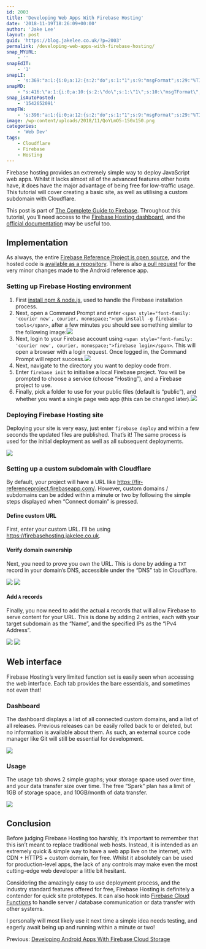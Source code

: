 ```yaml
---
id: 2003
title: 'Developing Web Apps With Firebase Hosting'
date: '2018-11-19T18:26:09+00:00'
author: 'Jake Lee'
layout: post
guid: 'https://blog.jakelee.co.uk/?p=2003'
permalink: /developing-web-apps-with-firebase-hosting/
snap_MYURL:
    - ''
snapEdIT:
    - '1'
snapLI:
    - 's:369:"a:1:{i:0;a:12:{s:2:"do";s:1:"1";s:9:"msgFormat";s:29:"%TITLE% %HCATS% %HTAGS% %URL%";s:8:"postType";s:1:"A";s:9:"isAutoImg";s:1:"A";s:8:"imgToUse";s:0:"";s:9:"isAutoURL";s:1:"A";s:8:"urlToUse";s:0:"";s:4:"doLI";i:0;s:8:"isPosted";s:1:"1";s:4:"pgID";s:0:"";s:7:"postURL";s:50:"www.linkedin.com/updates?topic=6470351821620809728";s:5:"pDate";s:19:"2018-11-19 18:28:07";}}";'
snapMD:
    - "s:416:\"a:1:{i:0;a:10:{s:2:\"do\";s:1:\"1\";s:10:\"msgTFormat\";s:7:\"%TITLE%\";s:9:\"msgFormat\";s:66:\"%ANNOUNCE%\r\n<br><br>\r\nFull post by %AUTHORNAME% available at %URL%\";s:9:\"isAutoURL\";s:1:\"A\";s:8:\"urlToUse\";s:0:\"\";s:4:\"doMD\";i:0;s:8:\"isPosted\";s:1:\"1\";s:4:\"pgID\";s:12:\"782afcf55dd5\";s:7:\"postURL\";s:84:\"https://medium.com/@JakeSteam/developing-web-apps-with-firebase-hosting-782afcf55dd5\";s:5:\"pDate\";s:19:\"2018-11-19 18:28:11\";}}\";"
snap_isAutoPosted:
    - '1542652091'
snapTW:
    - 's:396:"a:1:{i:0;a:12:{s:2:"do";s:1:"1";s:9:"msgFormat";s:29:"%TITLE% %HCATS% %HTAGS% %URL%";s:8:"attchImg";s:1:"0";s:9:"isAutoImg";s:1:"A";s:8:"imgToUse";s:0:"";s:9:"isAutoURL";s:1:"A";s:8:"urlToUse";s:0:"";s:4:"doTW";i:0;s:8:"isPosted";s:1:"1";s:4:"pgID";s:19:"1064586148469792768";s:7:"postURL";s:57:"https://twitter.com/JakeLeeLtd/status/1064586148469792768";s:5:"pDate";s:19:"2018-11-19 18:28:11";}}";'
image: /wp-content/uploads/2018/11/QoYLmO5-150x150.png
categories:
    - 'Web Dev'
tags:
    - Cloudflare
    - Firebase
    - Hosting
---
```


Firebase hosting provides an extremely simple way to deploy JavaScript web apps. Whilst it lacks almost all of the advanced features other hosts have, it does have the major advantage of being free for low-traffic usage. This tutorial will cover creating a basic site, as well as utilising a custom subdomain with Cloudflare.

This post is part of [The Complete Guide to Firebase](https://blog.jakelee.co.uk//firebase/). Throughout this tutorial, you’ll need access to the [Firebase Hosting dashboard](https://console.firebase.google.com/u/0/project/_/hosting/main), and the [official documentation](https://firebase.google.com/docs/hosting/) may be useful too.

## Implementation

As always, the entire [Firebase Reference Project is open source](https://github.com/JakeSteam/FirebaseReference), and the hosted code is [available as a repository](https://github.com/JakeSteam/FirebaseHosting). There is also [a pull request](https://github.com/JakeSteam/FirebaseReference/pull/7) for the very minor changes made to the Android reference app.

### Setting up Firebase Hosting environment

1. First [install npm &amp; node.js](https://www.npmjs.com/get-npm), used to handle the Firebase installation process.
2. Next, open a Command Prompt and enter `<span style="font-family: 'courier new', courier, monospace;">npm install -g firebase-tools</span>`, after a few minutes you should see something similar to the following image:[![](https://i0.wp.com/blog.jakelee.co.uk/wp-content/uploads/2018/11/2.png?resize=700%2C368&ssl=1)](https://i0.wp.com/blog.jakelee.co.uk/wp-content/uploads/2018/11/2.png?ssl=1)
3. Next, login to your Firebase account using `<span style="font-family: 'courier new', courier, monospace;">firebase login</span>`. This will open a browser with a login request. Once logged in, the Command Prompt will report success.[![](https://i0.wp.com/blog.jakelee.co.uk/wp-content/uploads/2018/11/yZ61qY0.png?resize=700%2C186&ssl=1)](https://i0.wp.com/blog.jakelee.co.uk/wp-content/uploads/2018/11/yZ61qY0.png?ssl=1)
4. Next, navigate to the directory you want to deploy code from.
5. Enter `firebase init` to initialise a local Firebase project. You will be prompted to choose a service (choose “Hosting”), and a Firebase project to use.
6. Finally, pick a folder to use for your public files (default is “public”), and whether you want a single page web app (this can be changed later).[![](https://i2.wp.com/blog.jakelee.co.uk/wp-content/uploads/2018/11/NA55Gff.png?resize=700%2C500&ssl=1)](https://i2.wp.com/blog.jakelee.co.uk/wp-content/uploads/2018/11/NA55Gff.png?ssl=1)

### Deploying Firebase Hosting site

Deploying your site is very easy, just enter `firebase deploy` and within a few seconds the updated files are published. That’s it! The same process is used for the initial deployment as well as all subsequent deployments.

[![](https://i2.wp.com/blog.jakelee.co.uk/wp-content/uploads/2018/11/deploy.png?resize=634%2C270&ssl=1)](https://i2.wp.com/blog.jakelee.co.uk/wp-content/uploads/2018/11/deploy.png?ssl=1)

### Setting up a custom subdomain with Cloudflare

By default, your project will have a URL like <https://fir-referenceproject.firebaseapp.com/>. However, custom domains / subdomains can be added within a minute or two by following the simple steps displayed when “Connect domain” is pressed.

#### Define custom URL

First, enter your custom URL. I’ll be using <https://firebasehosting.jakelee.co.uk>.

#### Verify domain ownership

Next, you need to prove you own the URL. This is done by adding a `TXT` record in your domain’s DNS, accessible under the “DNS” tab in Cloudflare.

[![](https://i2.wp.com/blog.jakelee.co.uk/wp-content/uploads/2018/11/step2.png?resize=700%2C397&ssl=1)](https://i2.wp.com/blog.jakelee.co.uk/wp-content/uploads/2018/11/step2.png?ssl=1) [![](https://i0.wp.com/blog.jakelee.co.uk/wp-content/uploads/2018/11/step2b.png?resize=700%2C261&ssl=1)](https://i0.wp.com/blog.jakelee.co.uk/wp-content/uploads/2018/11/step2b.png?ssl=1)

#### Add `A` records

Finally, you now need to add the actual `A` records that will allow Firebase to serve content for your URL. This is done by adding 2 entries, each with your target subdomain as the “Name”, and the specified IPs as the “IPv4 Address”.

[![](https://i1.wp.com/blog.jakelee.co.uk/wp-content/uploads/2018/11/step3.png?resize=700%2C606&ssl=1)](https://i1.wp.com/blog.jakelee.co.uk/wp-content/uploads/2018/11/step3.png?ssl=1) [![](https://i0.wp.com/blog.jakelee.co.uk/wp-content/uploads/2018/11/step3b.png?resize=700%2C296&ssl=1)](https://i0.wp.com/blog.jakelee.co.uk/wp-content/uploads/2018/11/step3b.png?ssl=1)

## Web interface

Firebase Hosting’s very limited function set is easily seen when accessing the web interface. Each tab provides the bare essentials, and sometimes not even that!

### Dashboard

The dashboard displays a list of all connected custom domains, and a list of all releases. Previous releases can be easily rolled back to or deleted, but no information is available about them. As such, an external source code manager like Git will still be essential for development.

[![](https://i2.wp.com/blog.jakelee.co.uk/wp-content/uploads/2018/11/dashboard-2.png?resize=700%2C423&ssl=1)](https://i2.wp.com/blog.jakelee.co.uk/wp-content/uploads/2018/11/dashboard-2.png?ssl=1)

### Usage

The usage tab shows 2 simple graphs; your storage space used over time, and your data transfer size over time. The free “Spark” plan has a limit of 1GB of storage space, and 10GB/month of data transfer.

[![](https://i1.wp.com/blog.jakelee.co.uk/wp-content/uploads/2018/11/usage.png?resize=700%2C394&ssl=1)](https://i1.wp.com/blog.jakelee.co.uk/wp-content/uploads/2018/11/usage.png?ssl=1)

## Conclusion

Before judging Firebase Hosting too harshly, it’s important to remember that this isn’t meant to replace traditional web hosts. Instead, it is intended as an extremely quick &amp; simple way to have a web app live on the internet, with CDN + HTTPS + custom domain, for free. Whilst it absolutely can be used for production-level apps, the lack of any controls may make even the most cutting-edge web developer a little bit hesitant.

Considering the amazingly easy to use deployment process, and the industry standard features offered for free, Firebase Hosting is definitely a contender for quick site prototypes. It can also hook into [Firebase Cloud Functions](https://blog.jakelee.co.uk/developing-android-apps-with-firebase-cloud-functions/) to handle server / database communication or data transfer with other systems.

I personally will most likely use it next time a simple idea needs testing, and eagerly await being up and running within a minute or two!

Previous: [Developing Android Apps With Firebase Cloud Storage](https://blog.jakelee.co.uk/developing-android-apps-with-firebase-cloud-storage)